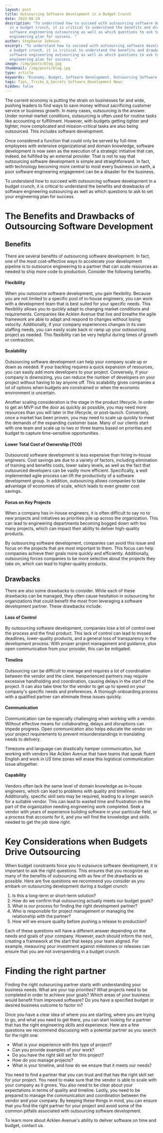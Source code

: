 ```yaml
---
layout: post
title: Outsourcing Software Development in a Budget Crunch
date: 2022-08-24
description: "To understand how to succeed with outsourcing software development
  in a budget crunch, it is critical to understand the benefits and drawbacks of
  software engineering outsourcing as well as which questions to ask to set your
  engineering plan for success. "
author: Stephanie Johnson
excerpt: "To understand how to succeed with outsourcing software development in
  a budget crunch, it is critical to understand the benefits and drawbacks of
  software engineering outsourcing as well as which questions to ask to set your
  engineering plan for success. "
image: /img/posts/blog.jpg
thumbnail: /img/posts/blog.jpg
type: article
keywords: "Economy, Budget, Software Development, Outsourcing Software Development, "
tags: Tips,_Tricks_&_Secrets Software_Development News
hidden: false
---
```

The current economy is putting the strain on businesses far and wide, pushing leaders to find ways to save money without sacrificing customer service or business growth. In many cases, outsourcing is the answer. Under normal market conditions, outsourcing is often used for routine tasks like accounting or fulfillment. However, with budgets getting tighter and tighter, more complicated and mission-critical tasks are also being outsourced. This includes software development.

Once considered a function that could only be served by full-time employees with extensive organizational and domain knowledge, software development is now seen as the execution of a strategic initiative that can, indeed, be fulfilled by an external provider. That is not to say that outsourcing software development is simple and straightforward. In fact, with technology becoming more central to most every business on earth, a poor software engineering engagement can be a disaster for the business. 

To understand how to succeed with outsourcing software development in a budget crunch, it is critical to understand the benefits and drawbacks of software engineering outsourcing as well as which questions to ask to set your engineering plan for success. 



# The Benefits and Drawbacks of Outsourcing Software Development

## Benefits

There are several benefits of outsourcing software development. In fact, one of the most cost-effective ways to accelerate your development pipeline is to outsource engineering to a partner that can scale resources as needed to ship more code to production. Consider the following benefits.

#### Flexibility

When you outsource software development, you gain flexibility. Because you are not limited to a specific pool of in-house engineers, you can work with a development team that is best suited for your specific needs. This flexibility allows you to quickly adapt to changing market conditions and requirements. Companies like Acklen Avenue that live and breathe the agile framework are able to adapt and respond to changes without losing velocity. Additionally, if your company experiences changes in its own staffing needs, you can easily scale back or ramp up your outsourcing project as needed. This flexibility can be very helpful during times of growth or contraction.

#### Scalability

Outsourcing software development can help your company scale up or down as needed. If your backlog requires a quick expansion of resources, you can easily add more developers to your project. Conversely, if your company is downsizing, you can reduce the number of developers on your project without having to lay anyone off. This scalability gives companies a lot of options when budgets are constrained or when the economic environment is uncertain.

Another scaling consideration is the stage in the product lifecycle. In order to get an MVP out the door as quickly as possible, you may need more resources than you will later in the lifecycle, or post-launch. Conversely, once a market has been proven, you may need to scale up quickly to meet the demands of the expanding customer base. Many of our clients start with one team and scale up to two or three teams based on priorities and budget to capture time-sensitive opportunities. 

#### Lower Total Cost of Ownership (TCO)

Outsourced software development is less expensive than hiring in-house engineers. Cost savings are due to a variety of factors, including elimination of training and benefits costs, lower salary levels, as well as the fact that outsourced developers can be vastly more efficient. Specifically, a well implemented agile process can lift the productivity of a software development group. In addition, outsourcing allows companies to take advantage of economies of scale, which leads to even greater cost savings. 

#### Focus on Key Projects

When a company has in-house engineers, it is often difficult to say no to new projects and initiatives as priorities pile up across the organization. This can lead to engineering departments becoming bogged down with too many projects, which can impact their ability to deliver high-quality products.

By outsourcing software development, companies can avoid this issue and focus on the projects that are most important to them. This focus can help companies achieve their goals more quickly and efficiently. Additionally, outsourcing forces companies to be more selective about the projects they take on, which can lead to higher-quality products.



## Drawbacks

There are also some drawbacks to consider. While each of these drawbacks can be managed, they often cause hesitation in outsourcing for organizations that could benefit the most from leveraging a software development partner. These drawbacks include:

#### Loss of Control

By outsourcing software development, companies lose a lot of control over the process and the final product. This lack of control can lead to missed deadlines, lower-quality products, and a general loss of transparency in the development process. With proper project management and guidance, plus open communication from your provider, this can be mitigated. 

#### Timeline

Outsourcing can be difficult to manage and requires a lot of coordination between the vendor and the client. Inexperienced partners may require excessive handholding and coordination, causing delays in the start of the project. It can also take time for the vendor to get up to speed on your company's specific needs and preferences. A thorough onboarding process with a qualified partner can eliminate these issues quickly. 

#### Communication 

Communication can be especially challenging when working with a vendor. Without effective means for collaborating, delays and disruptions can impede progress. Open communication also helps educate the vendor on your project requirements to prevent misunderstandings in translating needs to delivery. 

Timezone and language can drastically hamper communication, but working with vendors like Acklen Avenue that have teams that speak fluent English and work in US time zones will erase this logistical communication issue altogether. 

#### Capability

Vendors often lack the same level of domain knowledge as in-house engineers, which can lead to problems with quality and timelines. Additionally, specific skill sets may be required, leading to a longer search for a suitable vendor. This can lead to wasted time and frustration on the part of the organization needing engineering work completed. Seek a vendor with years of experience building software in your particular field, or a process that accounts for it, and you will find the knowledge and skills needed to get the job done right.



# Key Considerations when Budgets Drive Outsourcing

When budget constraints force you to outsource software development, it is important to ask the right questions. This ensures that you recognize as many of the benefits of outsourcing with as few of the drawbacks as possible. Here are five questions we recommend you consider as you embark on outsourcing development during a budget crunch:

1. Is this a long-term or short-term solution?
2. How do we confirm that outsourcing actually meets our budget goals?
3. What is our process for finding the right development partner?
4. Who is responsible for project management or managing the relationship with the partner?
5. How will we ensure quality before pushing a release to production?

Each of these questions will have a different answer depending on the needs and goals of your company. However, each should inform the next, creating a framework at the start that keeps your team aligned. For example, measuring your investment against milestones or releases can ensure that you are not overspending in a budget crunch. 



# Finding the right partner

Finding the right outsourcing partner starts with understanding your business needs. What are your top priorities? What projects need to be completed in order to achieve your goals? Which areas of your business would benefit from improved software? Do you have a specified budget or desired business outcome to factor in?

Once you have a clear idea of where you are starting, where you are trying to go, and what you need to get there, you can start looking for a partner that has the right engineering skills and experience. Here are a few questions we recommend discussing with a potential partner as you search for the right one:

* What is your experience with this type of project?
* Can you provide examples of your work?
* Do you have the right skill set for this project?
* How do you manage projects?
* What is your timeline, and how do we ensure that it meets our needs?

You need to find a partner that you can trust and that has the right skill set for your project. You need to make sure that the vendor is able to scale with your company as it grows. You also need to be clear about your expectations in terms of quality and timeline. Lastly, you need to be prepared to manage the communication and coordination between the vendor and your company. By keeping these things in mind, you can ensure that you find the right partner for your project and avoid some of the common pitfalls associated with outsourcing software development. 

To learn more about Acklen Avenue's ability to deliver software on time and budget, contact us.